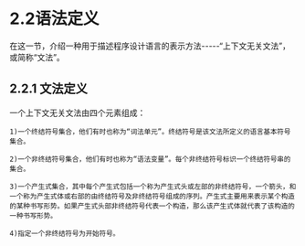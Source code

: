 # 2.2语法定义
在这一节，介绍一种用于描述程序设计语言的表示方法-----“上下文无关文法”，或简称“文法”。

## 2.2.1 文法定义

一个上下文无关文法由四个元素组成：

    1)一个终结符号集合，他们有时也称为“词法单元”。终结符号是该文法所定义的语言基本符号集合。

    2)一个非终结符号集合，他们有时也称为“语法变量”。每个非终结符号标识一个终结符号串的集合。

    3)一个产生式集合，其中每个产生式包括一个称为产生式头或左部的非终结符号，一个箭头，和一个称为产生式体或右部的由终结符号及非终结符号组成的序列。产生式主要用来表示某个构造的某种书写形势。如果产生式头部非终结符号代表一个构造，那么该产生式体就代表了该构造的一种书写形势。

    4)指定一个非终结符号为开始符号。